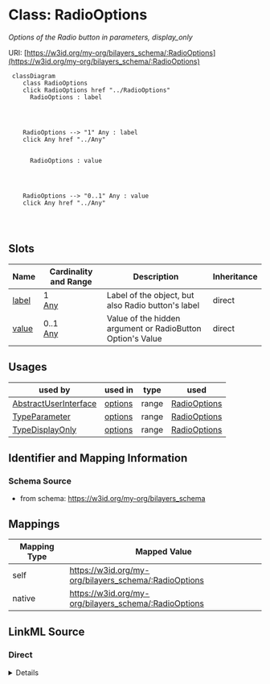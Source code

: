 

# Class: RadioOptions


_Options of the Radio button in parameters, display_only_





URI: [https://w3id.org/my-org/bilayers_schema/:RadioOptions](https://w3id.org/my-org/bilayers_schema/:RadioOptions)






```mermaid
 classDiagram
    class RadioOptions
    click RadioOptions href "../RadioOptions"
      RadioOptions : label
        
          
    
    
    RadioOptions --> "1" Any : label
    click Any href "../Any"

        
      RadioOptions : value
        
          
    
    
    RadioOptions --> "0..1" Any : value
    click Any href "../Any"

        
      
```




<!-- no inheritance hierarchy -->


## Slots

| Name | Cardinality and Range | Description | Inheritance |
| ---  | --- | --- | --- |
| [label](label.md) | 1 <br/> [Any](Any.md) | Label of the object, but also Radio button's label | direct |
| [value](value.md) | 0..1 <br/> [Any](Any.md) | Value of the hidden argument or RadioButton Option's Value | direct |





## Usages

| used by | used in | type | used |
| ---  | --- | --- | --- |
| [AbstractUserInterface](AbstractUserInterface.md) | [options](options.md) | range | [RadioOptions](RadioOptions.md) |
| [TypeParameter](TypeParameter.md) | [options](options.md) | range | [RadioOptions](RadioOptions.md) |
| [TypeDisplayOnly](TypeDisplayOnly.md) | [options](options.md) | range | [RadioOptions](RadioOptions.md) |






## Identifier and Mapping Information







### Schema Source


* from schema: https://w3id.org/my-org/bilayers_schema




## Mappings

| Mapping Type | Mapped Value |
| ---  | ---  |
| self | https://w3id.org/my-org/bilayers_schema/:RadioOptions |
| native | https://w3id.org/my-org/bilayers_schema/:RadioOptions |







## LinkML Source

<!-- TODO: investigate https://stackoverflow.com/questions/37606292/how-to-create-tabbed-code-blocks-in-mkdocs-or-sphinx -->

### Direct

<details>
```yaml
name: RadioOptions
description: Options of the Radio button in parameters, display_only
from_schema: https://w3id.org/my-org/bilayers_schema
slots:
- label
- value

```
</details>

### Induced

<details>
```yaml
name: RadioOptions
description: Options of the Radio button in parameters, display_only
from_schema: https://w3id.org/my-org/bilayers_schema
attributes:
  label:
    name: label
    description: Label of the object, but also Radio button's label
    from_schema: https://w3id.org/my-org/bilayers_schema
    rank: 1000
    alias: label
    owner: RadioOptions
    domain_of:
    - AbstractWorkflowDetails
    - AbstractUserInterface
    - RadioOptions
    range: Any
    required: true
  value:
    name: value
    description: Value of the hidden argument or RadioButton Option's Value
    from_schema: https://w3id.org/my-org/bilayers_schema
    rank: 1000
    alias: value
    owner: RadioOptions
    domain_of:
    - HiddenArgs
    - RadioOptions
    range: Any

```
</details>